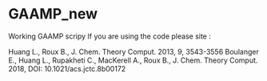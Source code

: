 # GAAMP_new
Working GAAMP scripy
If you are using the code please site :

Huang L., Roux B., J. Chem. Theory Comput. 2013, 9, 3543-3556
Boulanger E., Huang L., Rupakheti C., MacKerell A., Roux B., J. Chem. Theory Comput. 2018, DOI: 10.1021/acs.jctc.8b00172
